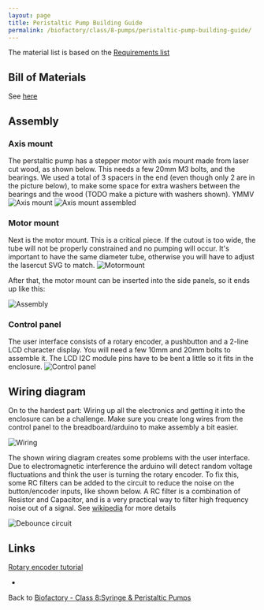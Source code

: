 ```yaml
---
layout: page
title: Peristaltic Pump Building Guide
permalink: /biofactory/class/8-pumps/peristaltic-pump-building-guide/
---
```


The material list is based on the [Requirements list](/biofactory/class/8-pumps/requirements/)

## Bill of Materials

See [here](/biofactory/class/8-pumps/peristaltic-pump-materials/)

## Assembly

### Axis mount
The perstaltic pump has a stepper motor with axis mount made from laser cut wood, as shown below. This needs a few 20mm M3 bolts, and the bearings. We used a total of 3 spacers in the end (even though only 2 are in the picture below), to make some space for extra washers between the bearings and the wood (TODO make a picture with washers shown). YMMV
![Axis mount](https://raw.githubusercontent.com/BioHackAcademy/BHA_PeristalticPump/master/photos/axismount.JPG)
![Axis mount assembled](https://raw.githubusercontent.com/BioHackAcademy/BHA_PeristalticPump/master/photos/axismount-assembled.JPG)

### Motor mount
Next is the motor mount. This is a critical piece. If the cutout is too wide, the tube will not be properly constrained and no pumping will occur. It's important to have the same diameter tube, otherwise you will have to adjust the lasercut SVG to match.
![Motormount](https://raw.githubusercontent.com/BioHackAcademy/BHA_PeristalticPump/master/photos/motormount.JPG)

After that, the motor mount can be inserted into the side panels, so it ends up like this:

![Assembly](https://raw.githubusercontent.com/BioHackAcademy/BHA_PeristalticPump/master/photos/assembly.JPG)

### Control panel

The user interface consists of a rotary encoder, a pushbutton and a 2-line LCD character display. You will need a few 10mm and 20mm bolts to assemble it. The LCD I2C module pins have to be bent a little so it fits in the enclosure.
![Control panel](https://raw.githubusercontent.com/BioHackAcademy/BHA_PeristalticPump/master/photos/controlpanel2.JPG)


## Wiring diagram
On to the hardest part: Wiring up all the electronics and getting it into the enclosure can be a challenge. Make sure you create long wires from the control panel to the breadboard/arduino to make assembly a bit easier. 

![Wiring](https://raw.githubusercontent.com/BioHackAcademy/BHA_PeristalticPump/master/Wiring.png)

The shown wiring diagram creates some problems with the user interface. Due to electromagnetic interference the arduino will detect random voltage fluctuations and think the user is turning the rotary encoder. 
To fix this, some RC filters can be added to the circuit to reduce the noise on the button/encoder inputs, like shown below. A RC filter is a combination of Resistor and Capacitor, and is a very practical way to filter high frequency noise out of a signal. See [wikipedia](http://en.wikipedia.org/wiki/Low-pass_filter#RC_filter) for more details

![Debounce circuit](https://raw.githubusercontent.com/BioHackAcademy/BHA_PeristalticPump/master/RotaryEncoderDebounceCircuit.png)



## Links

[Rotary encoder tutorial](http://bildr.org/2012/08/rotary-encoder-arduino/)

* 

Back to [Biofactory - Class 8:Syringe & Peristaltic Pumps](/biofactory/class/8-pumps/)
